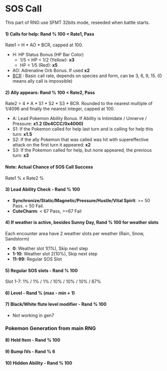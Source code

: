 # SOS Call

This part of RNG use SFMT 32bits mode, reseeded when battle starts.

#### 1) Calls for help: Rand % 100 < Rate1, Pass
Rate1 =  H * AO * BCR, capped at 100.
- H: HP Status Bonus (HP Bar Color)
  - 1/5 < HP < 1/2 (Yellow): **x3**
  - HP < 1/5 (Red): **x5**
- AO: Adrenaline Orb Bonus. If used **x2**
- [BCR](https://pastebin.com/W59vsi0H) : Basic call rate, depends on species and form, can be 3, 6, 9, 15. (0 means ally call is impossible)

#### 2) Ally appears: Rand % 100 < Rate2, Pass
Rate2 = 4 * A * S1 * S2 * S3 * BCR. Rounded to the nearest multiple of 1/4096 and finally the nearest integer, capped at 100.
- A: Lead Pokemon Ability Bonus. If Ability is Intimidate / Unnerve / Pressure: **x1.2 (0x4CCC/0x4000)**
- S1: If the Pokemon called for help last turn and is calling for help this turn: **x1.5**
- S2: If the ally Pokemon that was called was hit with supereffective attack on the first turn it appeared: **x2**
- S3: If the Pokemon called for help, but none appeared, the previous turn: **x3**

#### Note: Actual Chance of SOS Call Success
Rate1 % x Rate2 %

#### 3) Lead Ability Check - Rand % 100
- **Synchronize/Static/Magnetic/Pressure/Hustle/Vital Spirit**: >= 50 Pass. < 50 Fail.
- **CuteCharm**: < 67 Pass, >=67 Fail
#### 4) If weather is active, besides Sunny Day, Rand % 100 for weather slots
Each encounter area have 2 weather slots per weather (Rain, Snow, Sandstorm)
- **0**: Weather slot 1(1%), Skip next step
- **1-10**: Weather slot 2(10%), Skip next step
- **11-99:** Regular SOS Slot
#### 5) Regular SOS slots - Rand % 100
Slot 1-7: 1% / 1% / 1% / 10% / 10% / 10% / 67%
#### 6) Level - Rand % (max - min + 1)
#### 7) Black/White flute level modifier - Rand % 100 
- Not working in gen7

### Pokemon Generation from main RNG

#### 8) Held Item - Rand % 100
#### 9) Bump IVs - Rand % 6
#### 10) Hidden Ability - Rand % 100
